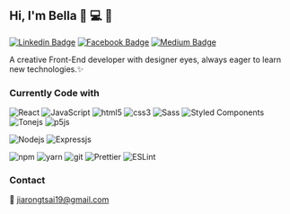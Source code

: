 ## Hi, I'm Bella 💃 💻 🎨
[![Linkedin Badge](https://img.shields.io/badge/-Bella-0072b1?style=flat&logo=Linkedin&logoColor=white&link=https://www.linkedin.com/in/jia-rong-tsai/)](https://www.linkedin.com/in/jia-rong-tsai/)
[![Facebook Badge](https://img.shields.io/badge/-JiaRongTsai-4267B2?style=flat&logo=Facebook&logoColor=white&link=https://www.facebook.com/jiarongtsaiBella/)](https://www.facebook.com/jiarongtsaiBella/)
[![Medium Badge](https://img.shields.io/badge/-@jiarongtsai19-000000?style=flat&labelColor=000000&logo=Medium&link=https://medium.com/@jiarongtsai19)](https://medium.com/@jiarongtsai19)

A creative Front-End developer with designer eyes, always eager to learn new technologies.✨

### Currently Code with

<!-- <p>Front-End</p> -->
<p>
  <img alt="React" src="https://img.shields.io/badge/-React-45b8d8?style=flat-square&logo=react&logoColor=white" />
  <img alt="JavaScript" src="https://img.shields.io/badge/-JavaScript-f7df1e?style=flat-square&logo=javascript&logoColor=white" />
  <img alt="html5" src="https://img.shields.io/badge/-HTML5-E34F26?style=flat-square&logo=html5&logoColor=white" />
  <img alt="css3" src="https://img.shields.io/badge/-CSS3-264de4?style=flat-square&logo=css3&logoColor=white" />
  <img alt="Sass" src="https://img.shields.io/badge/-Sass-CC6699?style=flat-square&logo=sass&logoColor=white" />
  <img alt="Styled Components" src="https://img.shields.io/badge/-Styled_Components-db7092?style=flat-square&logo=styled-components&logoColor=white" />
  <img alt="Tonejs" src="https://img.shields.io/badge/-Tone.js-black?style=flat-square&logo=Tonejs&logoColor=white" /> 
<img alt="p5js" src="https://img.shields.io/badge/-p5.js-ed225d?style=flat-square&logo=p5.js&logoColor=white" />  

</p>
<!-- <p>Back-End</p> -->
<p>
  <img alt="Nodejs" src="https://img.shields.io/badge/-Node.js-43853d?style=flat-square&logo=Node.js&logoColor=white" />
  <img alt="Expressjs" src="https://img.shields.io/badge/-Express.js-white?style=flat-square&logo=Express&logoColor=black" />
</p>  
<!-- <p>Tools</p> -->
<p>
  <img alt="npm" src="https://img.shields.io/badge/-NPM-CB3837?style=flat-square&logo=npm&logoColor=white" />
  <img alt="yarn" src="https://img.shields.io/badge/-YARN-25799f?style=flat-square&logo=yarn&logoColor=white" />
  <img alt="git" src="https://img.shields.io/badge/-Git-F05032?style=flat-square&logo=git&logoColor=white" />
  <img alt="Prettier" src="https://img.shields.io/badge/-Prettier-F7B93E?style=flat-square&logo=prettier&logoColor=white" />
  <img alt="ESLint" src="https://img.shields.io/badge/-ESLint-4B32C3?style=flat-square&logo=eslint&logoColor=white" />
</p>

### Contact

📨 jiarongtsai19@gmail.com


<!--
**jiarongtsai/jiarongtsai** is a ✨ _special_ ✨ repository because its `README.md` (this file) appears on your GitHub profile.

Here are some ideas to get you started:

- 🔭 I’m currently working on ...
- 🌱 I’m currently learning ...
- 👯 I’m looking to collaborate on ...
- 🤔 I’m looking for help with ...
- 💬 Ask me about ...
- 📫 How to reach me: ...
- 😄 Pronouns: ...
- ⚡ Fun fact: ...
-->
